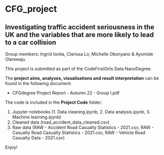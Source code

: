 # CFG_project

## Investigating traffic accident seriousness in the UK and the variables that are more likely to lead to a car collision
 Group members: Ingrid Ionita, Clarissa Lo, Michelle Obonyano & Ayomide Olarewaju 


 This project is submitted as part of the CodeFirstGirls Data NanoDegree.
 
 The **project aims, analyses, visualisations and result interpretation** can be found in the following document: <br>
  - CFGdegree Project Report - Autumn 22 - Group I.pdf
 
 The code is included in the **Project Code** folder:
 1. Jupyter notebooks (1. Data cleaning.ipynb, 2. Data analysis.ipynb, 3. Machine learning.ipynb)
 2. Cleaned data (road_accident_data_cleaned.csv)
 3. Raw data (RAW - Accident Road Casualty Statistics - 2021.csv, RAW - Casualty Road Casualty Statistics - 2021.csv, RAW - Vehicle Road Casualty Data - 2021.csv)
 
 Enjoy!
